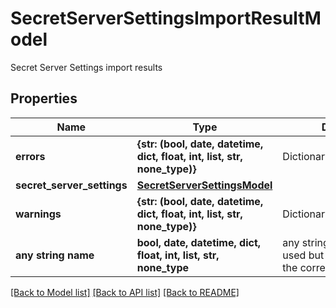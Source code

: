 # SecretServerSettingsImportResultModel

Secret Server Settings import results

## Properties
Name | Type | Description | Notes
------------ | ------------- | ------------- | -------------
**errors** | **{str: (bool, date, datetime, dict, float, int, list, str, none_type)}** | DictionaryOfStringAndString | [optional] 
**secret_server_settings** | [**SecretServerSettingsModel**](SecretServerSettingsModel.md) |  | [optional] 
**warnings** | **{str: (bool, date, datetime, dict, float, int, list, str, none_type)}** | DictionaryOfStringAndString | [optional] 
**any string name** | **bool, date, datetime, dict, float, int, list, str, none_type** | any string name can be used but the value must be the correct type | [optional]

[[Back to Model list]](../README.md#documentation-for-models) [[Back to API list]](../README.md#documentation-for-api-endpoints) [[Back to README]](../README.md)


